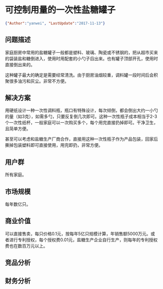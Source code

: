 # 可控制用量的一次性盐糖罐子

<link rel="stylesheet" type="text/css" href="../auto-number-title.css" >

```json
{"Author":"yanwei", "LastUpdate":"2017-11-13"}
```

## 问题描述

家庭厨房中常用的盐糖罐子一般都是塑料、玻璃、陶瓷或不锈钢的，把从超市买来的袋装盐和糖倒进入，使用时用配套的小勺子舀出来。也有罐子顶部开孔，使用时直接倒出来的。

这种罐子最大的确定是需要经常清洗。由于厨房油烟较重，调料罐一段时间后会积聚很多油污和灰尘。非常不方便。

## 解决方案

用硬纸设计一种一次性调料瓶，瓶口有特殊设计，每次倾倒，都会倒出大约一小勺的量（如3克），如需多勺，只要反复倒几次即可。这种一次性瓶子成本相当于2-3个一次性纸杯，一般家庭可以一次购买多个，每个用完直接扔掉即可。干净卫生，且简单方便。

甚至可以考虑和盐糖生产厂商合作，直接用这种一次性瓶子作为产品包装，回家后撕掉包装塑料即可直接使用，用完即扔，非常方便。

## 用户群

所有家庭。

## 市场规模

每年数亿只。

## 商业价值

可以直接售卖，每只价格0.1元，按每年5亿只规模计算，年销售额5000万元。或者进行专利授权，每个授权费0.01元，盐糖生产企业自行生产，则每年的专利授权费也在数百万元以上。

## 竞品分析

## 财务分析
